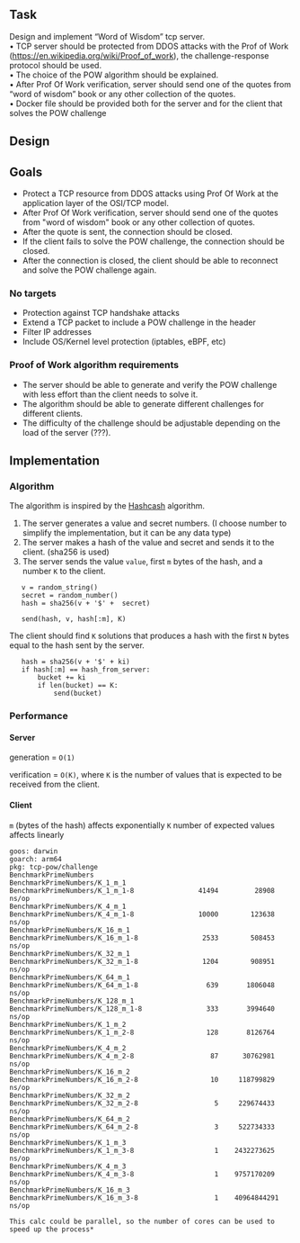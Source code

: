 ## Task

Design and implement “Word of Wisdom” tcp server.  
• TCP server should be protected from DDOS attacks with the Prof of Work (https://en.wikipedia.org/wiki/Proof_of_work), the challenge-response protocol should be used.  
• The choice of the POW algorithm should be explained.  
• After Prof Of Work verification, server should send one of the quotes from “word of wisdom” book or any other collection of the quotes.  
• Docker file should be provided both for the server and for the client that solves the POW challenge

## Design

## Goals

- Protect a TCP resource from DDOS attacks using Prof Of Work at the application layer of the OSI/TCP model.
- After Prof Of Work verification, server should send one of the quotes from "word of wisdom" book or any other collection of quotes.
- After the quote is sent, the connection should be closed.
- If the client fails to solve the POW challenge, the connection should be closed.
- After the connection is closed, the client should be able to reconnect and solve the POW challenge again.

### No targets

- Protection against TCP handshake attacks
- Extend a TCP packet to include a POW challenge in the header
- Filter IP addresses
- Include OS/Kernel level protection (iptables, eBPF, etc)

### Proof of Work algorithm requirements

- The server should be able to generate and verify the POW challenge with less effort than the client needs to solve it.
- The algorithm should be able to generate different challenges for different clients.
- The difficulty of the challenge should be adjustable depending on the load of the server (???).



## Implementation

### Algorithm

The algorithm is inspired by the [Hashcash](https://achsu3.github.io/client-puzzles-dsn19.pdf) algorithm.

1) The server generates a value and secret numbers. (I choose number to simplify the implementation, but it can be any data type)
2) The server makes a hash of the value and secret and sends it to the client. (sha256 is used)
3) The server sends the value `value`, first `m` bytes of the hash, and a number `K` to the client.
```   
   v = random_string()
   secret = random_number()
   hash = sha256(v + '$' +  secret)
   
   send(hash, v, hash[:m], K)
```


The client should find `K` solutions that produces a hash with the first `N` bytes equal to the hash sent by the server.
```
   hash = sha256(v + '$' + ki)
   if hash[:m] == hash_from_server:
       bucket += ki
       if len(bucket) == K:
           send(bucket)
```

### Performance

#### Server

generation = `O(1)`

verification = `O(K)`, where `K` is the number of values that is expected to be received from the client.

#### Client

`m` (bytes of the hash) affects exponentially
`K` number of expected values affects linearly

```log
goos: darwin
goarch: arm64
pkg: tcp-pow/challenge
BenchmarkPrimeNumbers
BenchmarkPrimeNumbers/K_1_m_1
BenchmarkPrimeNumbers/K_1_m_1-8         	   41494	     28908 ns/op
BenchmarkPrimeNumbers/K_4_m_1
BenchmarkPrimeNumbers/K_4_m_1-8         	   10000	    123638 ns/op
BenchmarkPrimeNumbers/K_16_m_1
BenchmarkPrimeNumbers/K_16_m_1-8        	    2533	    508453 ns/op
BenchmarkPrimeNumbers/K_32_m_1
BenchmarkPrimeNumbers/K_32_m_1-8        	    1204	    908951 ns/op
BenchmarkPrimeNumbers/K_64_m_1
BenchmarkPrimeNumbers/K_64_m_1-8        	     639	   1806048 ns/op
BenchmarkPrimeNumbers/K_128_m_1
BenchmarkPrimeNumbers/K_128_m_1-8       	     333	   3994640 ns/op
BenchmarkPrimeNumbers/K_1_m_2
BenchmarkPrimeNumbers/K_1_m_2-8         	     128	   8126764 ns/op
BenchmarkPrimeNumbers/K_4_m_2
BenchmarkPrimeNumbers/K_4_m_2-8         	      87	  30762981 ns/op
BenchmarkPrimeNumbers/K_16_m_2
BenchmarkPrimeNumbers/K_16_m_2-8        	      10	 118799829 ns/op
BenchmarkPrimeNumbers/K_32_m_2
BenchmarkPrimeNumbers/K_32_m_2-8        	       5	 229674433 ns/op
BenchmarkPrimeNumbers/K_64_m_2
BenchmarkPrimeNumbers/K_64_m_2-8        	       3	 522734333 ns/op
BenchmarkPrimeNumbers/K_1_m_3
BenchmarkPrimeNumbers/K_1_m_3-8         	       1	2432273625 ns/op
BenchmarkPrimeNumbers/K_4_m_3
BenchmarkPrimeNumbers/K_4_m_3-8         	       1	9757170209 ns/op
BenchmarkPrimeNumbers/K_16_m_3
BenchmarkPrimeNumbers/K_16_m_3-8        	       1	40964844291 ns/op
```

`This calc could be parallel, so the number of cores can be used to speed up the process*`